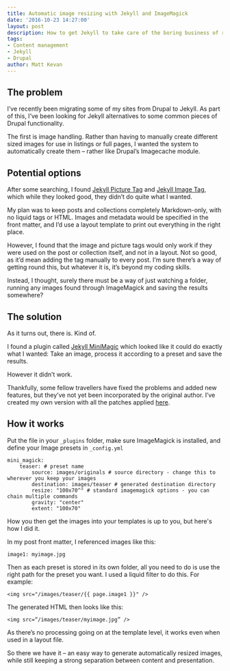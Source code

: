 ```yaml
---
title: Automatic image resizing with Jekyll and ImageMagick
date: '2016-10-23 14:27:00'
layout: post
description: How to get Jekyll to take care of the boring business of resizing and cropping images.
tags:
- Content management
- Jekyll
- Drupal
author: Matt Kevan
---
```

## The problem
I’ve recently been migrating some of my sites from Drupal to Jekyll. As part of this, I’ve been looking for Jekyll alternatives to some common pieces of Drupal functionality.

The first is image handling. Rather than having to manually create different sized images for use in listings or full pages, I wanted the system to automatically create them – rather like Drupal’s Imagecache module.

## Potential options

After some searching, I found [Jekyll Picture Tag](https://github.com/robwierzbowski/jekyll-picture-tag) and [Jekyll Image Tag](https://github.com/robwierzbowski/jekyll-image-tag), which while they looked good, they didn’t do quite what I wanted.

My plan was to keep posts and collections completely Markdown-only, with no liquid tags or HTML. Images and metadata would be specified in the front matter, and I’d use a layout template to print out everything in the right place. 

However, I found that the image and picture tags would only work if they were used on the post or collection itself, and not in a layout. Not so good, as it’d mean adding the tag manually to every post. I’m sure there’s a way of getting round this, but whatever it is, it’s beyond my coding skills.

Instead, I thought, surely there must be a way of just watching a folder, running any images found through ImageMagick and saving the results somewhere? 

## The solution

As it turns out, there is. Kind of. 

I found a plugin called [Jekyll MiniMagic](https://github.com/zroger/jekyll-minimagick) which looked like it could do exactly what I wanted: Take an image, process it according to a preset and save the results. 

However it didn’t work. 

Thankfully, some fellow travellers have fixed the problems and added new features, but they’ve not yet been incorporated by the original author. I’ve created my own version with all the patches applied [here](https://github.com/MattKevan/Jekyll-MiniMagick-new).

## How it works
Put the file in your `_plugins` folder, make sure ImageMagick is installed, and define your Image presets in `_config.yml`

```
mini_magick:
    teaser: # preset name
        source: images/originals # source directory - change this to wherever you keep your images
        destination: images/teaser # generated destination directory
        resize: "100x70^" # standard imagemagick options - you can chain multiple commands
        gravity: "center"
        extent: "100x70"        
```

How you then get the images into your templates is up to you, but here's how I did it.

In my post front matter, I referenced images like this:

`image1: myimage.jpg`

Then as each preset is stored in its own folder, all you need to do is use the right path for the preset you want. I used a liquid filter to do this. For example:

```
<img src="/images/teaser/{{ page.image1 }}" />
```

The generated HTML then looks like this:

`<img src=“/images/teaser/myimage.jpg” />`

As there’s no processing going on at the template level, it works even when used in a layout file.

So there we have it – an easy way to generate automatically resized images, while still keeping a strong separation between content and presentation.
